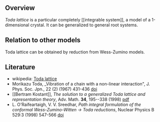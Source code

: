 ## Overview

_Toda lattice_ is a particular completely [[integrable system]], a model of a 1-dimensional crystal. It can be generalized to general root systems. 

## Relation to other models

Toda lattice can be obtained by reduction from Wess-Zumino models. 


## Literature

* wikipedia: [Toda lattice](https://en.wikipedia.org/wiki/Toda_lattice)
* Morikazu Toda, _Vibration of a chain with a non-linear interaction", J. Phys. Soc. Jpn., 22 (2) (1967) 431-436 [doi](https://doi.org/10.1143/JPSJ.22.431)
* [[Bertram Kostant]], _The solution to a generalized Toda lattice and representation theory_, Adv. Math. __34__, 195--338 (1998) [pdf](https://core.ac.uk/download/pdf/82787789.pdf)
* L. O'Raifeartaigh, V. V. Sreedhar, _Path integral formulation of the conformal Wess-Zumino-Witten $\to$ Toda reductions_, Nuclear Physics B 529:3 (1998) 547-566 <a href="https://doi.org/10.1016/S0550-3213(98)00479-9">doi</a>